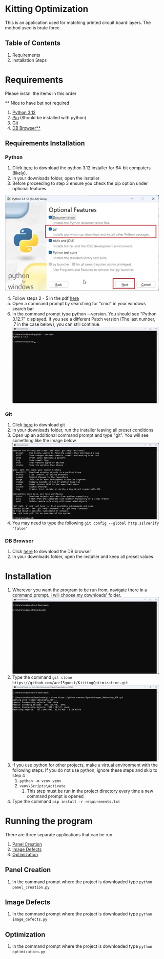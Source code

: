 # Kitting Optimization 
This is an application used for matching printed circuit board layers. The method used is brute force.

## Table of Contents
1. Requirements
2. Installation Steps

# Requirements
Please install the items in this order

** Nice to have but not required
1. [Python 3.12](#python)
2. [Pip](#python) (Should be installed with python)
3. [Git](#git)
4. [DB Browser**](#db-browser)

## Requirements Installation
### Python
1. Click [here](https://www.python.org/ftp/python/3.12.8/python-3.12.8-amd64.exe) to download the python 3.12 installer for 64-bit computers (likely).
2. In your downloads folder, open the installer
3. Before proceeding to step 3 ensure you check the pip option under optional features

![alt text](Assets/mdImages/pip.webp)

4. Follow steps 2 - 5 in the pdf [here](https://cse.unl.edu/~lksoh/Classes/CSCE100_Fall20/install/PythonInstallation_WINDOWS.pdf)
5. Open a command prompt by searching for "cmd" in your windows search bar
6. In the command prompt type python --version. You should see "Python 3.12.7" displayed. If you see a different Patch version (The last number, .7 in the case below), you can still continue. ![alt text](Assets/mdImages/python_version.png)
### Git
1. Click [here](https://github.com/git-for-windows/git/releases/download/v2.47.1.windows.1/Git-2.47.1-64-bit.exe) to download git
2. In your downloads folder, run the installer leaving all preset conditions
3. Open up an additional command prompt and type "git". You will see something like the image below ![alt text](Assets/mdImages/git.png)
4. You may need to type the following `git config --global http.sslVerify "false"`
### DB Browser
1. Click [here](https://download.sqlitebrowser.org/DB.Browser.for.SQLite-v3.13.1-win64.msi) to download the DB browser
2. In your downloads folder, open the installer and keep all preset values

# Installation
1. Wherever you want the program to be run from, navigate there in a command prompt. I will choose my downloads' folder. ![alt text](Assets/mdImages/downloads.png)
2. Type the command `git clone https://github.com/ace15guest/KittingOptimization.git` ![alt text](Assets/mdImages/git_clone.png)
3. If you use python for other projects, make a virtual environment with the following steps. If you do not use python, ignore these steps and skip to step 4
   1. `python -m venv venv`
   2. `venv\Scripts\activate` 
      1. This step must be run in the project directory every time a new command prompt is opened 
4. Type the command `pip install -r requirements.txt`
# Running the program
There are three separate applications that can be run
1. [Panel Creation](#panel-creation)
2. [Image Defects](#image-defects)
3. [Optimization](#optimization)
## Panel Creation
1. In the command prompt where the project is downloaded type `python panel_creation.py`
## Image Defects
1. In the command prompt where the project is downloaded type `python image_defects.py`
## Optimization
1. In the command prompt where the project is downloaded type `python optimization.py`
